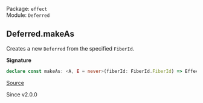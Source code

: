 Package: `effect`<br />
Module: `Deferred`<br />

## Deferred.makeAs

Creates a new `Deferred` from the specified `FiberId`.

**Signature**

```ts
declare const makeAs: <A, E = never>(fiberId: FiberId.FiberId) => Effect.Effect<Deferred<A, E>>
```

[Source](https://github.com/Effect-TS/effect/tree/main/packages/effect/src/Deferred.ts#L96)

Since v2.0.0